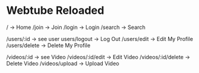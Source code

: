 # Webtube Reloaded

/ -> Home
/join -> Join
/login -> Login
/search -> Search

/users/:id -> see user
users/logout -> Log Out
/users/edit -> Edit My Profile
/users/delete -> Delete My Profile

/videos/:id -> see Video
/videos/:id/edit -> Edit Video
/videos/:id/delete -> Delete Video
/videos/upload -> Upload Video
